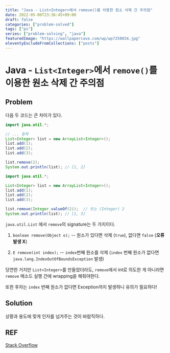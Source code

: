 ```yaml
---
title: "Java - List<Integer>에서 remove()를 이용한 원소 삭제 간 주의점"
date: 2022-05-06T23:36:45+09:00
draft: false
categories: ["problem-solved"]
tags: ["ps"]
series: ["problem-solving", "java"]
featuredImage: "https://wallpapercave.com/wp/wp7250034.jpg"
eleventyExcludeFromCollections: ["posts"]
---
```


# Java - `List<Integer>`에서 `remove()`를 이용한 원소 삭제 간 주의점

## Problem

다음 두 코드는 큰 차이가 있다.

```java
import java.util.*;

// ... 중략
List<Integer> list = new ArrayList<Integer>();
list.add(1);
list.add(2);
list.add(3);

list.remove(2);
System.out.println(list); // [1, 2]
```

```java
import java.util.*;

List<Integer> list = new ArrayList<Integer>();
list.add(1);
list.add(2);
list.add(3);

list.remove(Integer.valueOf(2));  // 또는 (Integer) 2
System.out.println(list); // [1, 3]
```

`java.util.List` 에서 `remove`의 signature는 두 가지이다.

1. `boolean remove(Object o);` -- 원소가 있다면 삭제 (`true`), 없다면 `false` (**오류 발생 X**)

2. `E remove(int index);` -- `index`번째 원소를 삭제 (`index` 번째 원소가 없다면 `java.lang.IndexOutOfBoundsException` 발생)

당연한 거지만 `List<Integer>`를 만들었더라도, `remove`에서 int로 의도한 게 아니라면 `remove` 메소드 실행 간에 wrapping을 해줘야한다.

또한 후자는 `index` 번째 원소가 없다면 Exception까지 발생하니 유의가 필요하다!

## Solution

상황과 용도에 맞게 인자를 넘겨주는 것이 바람직하다.

## REF

[Stack Overflow](https://stackoverflow.com/questions/21795376/java-how-to-remove-an-integer-item-in-an-arraylist)
